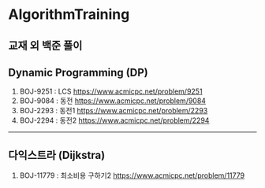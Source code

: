# AlgorithmTraining
교재 외 백준 풀이
---
## Dynamic Programming (DP)
1. BOJ-9251 : LCS https://www.acmicpc.net/problem/9251
2. BOJ-9084 : 동전 https://www.acmicpc.net/problem/9084
3. BOJ-2293 : 동전1 https://www.acmicpc.net/problem/2293
4. BOJ-2294 : 동전2 https://www.acmicpc.net/problem/2294
---
## 다익스트라 (Dijkstra)
1. BOJ-11779 : 최소비용 구하기2 https://www.acmicpc.net/problem/11779
